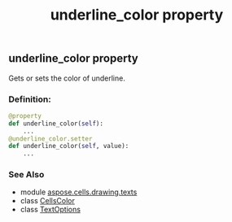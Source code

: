 ﻿---
title: underline_color property
second_title: Aspose.Cells for Python via .NET API References
description: 
type: docs
weight: 300
url: /aspose.cells.drawing.texts/textoptions/underline_color/
is_root: false
---

## underline_color property


Gets or sets the color of underline.
### Definition:
```python
@property
def underline_color(self):
    ...
@underline_color.setter
def underline_color(self, value):
    ...
```

### See Also
* module [aspose.cells.drawing.texts](../../)
* class [CellsColor](/cells/python-net/aspose.cells/cellscolor)
* class [TextOptions](/cells/python-net/aspose.cells.drawing.texts/textoptions)

